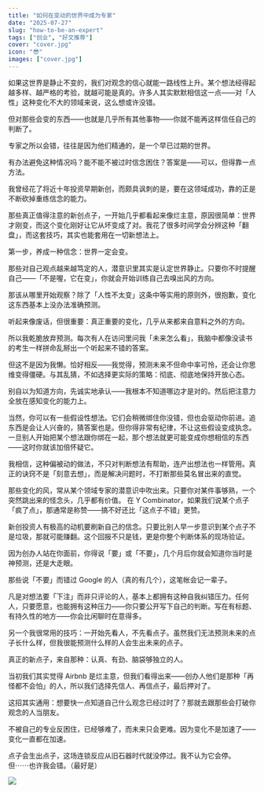```yaml
---
title: "如何在变动的世界中成为专家"
date: "2025-07-27"
slug: "how-to-be-an-expert"
tags: ["创业", "好文推荐"]
cover: "cover.jpg"
icon: "😎"
images: ["cover.jpg"]
---
```

如果这世界是静止不变的，我们对观念的信心就能一路线性上升。某个想法经得起越多样、越严格的考验，就越可能是真的。许多人其实默默相信这一点——对「人性」这种变化不大的领域来说，这么想或许没错。



但对那些会变的东西——也就是几乎所有其他事物——你就不能再这样信任自己的判断了。



专家之所以会错，往往是因为他们精通的，是一个早已过期的世界。



有办法避免这种情况吗？能不能不被过时信念困住？答案是——可以，但得靠一点方法。



我曾经花了将近十年投资早期新创，而颇具讽刺的是，要在这领域成功，靠的正是不断砍掉重练信念的能力。



那些真正值得注意的新创点子，一开始几乎都看起来像烂主意，原因很简单：世界才刚变，而这个变化刚好让它从坏变成了对。我花了很多时间学会分辨这种「翻盘」，而这套技巧，其实也能套用在一切新想法上。



第一步，养成一种信念：世界一定会变。



那些对自己观点越来越笃定的人，潜意识里其实是认定世界静止。只要你不时提醒自己——「不是喔，它在变」，你就会开始训练自己去嗅出风的方向。



那该从哪里开始观察？除了「人性不太变」这条中等实用的原则外，很抱歉，变化这东西基本上没办法准确预测。



听起来像废话，但很重要：真正重要的变化，几乎从来都来自意料之外的方向。



所以我乾脆放弃预测。每次有人在访问里问我「未来怎么看」，我脑中都像没读书的考生一样拼命乱掰出一个听起来不错的答案。



但这不是因为我懒。恰好相反——我觉得，预测未来不但命中率可怜，还会让你思维变得僵硬。与其乱猜，不如选择更实际的策略：彻底、彻底地保持开放心态。



别自以为知道方向，先诚实地承认——我根本不知道哪边才是对的。然后把注意力全放在感知变化的能力上。



当然，你可以有一些假设性想法。它们会稍微绑住你没错，但也会驱动你前进。追东西是会让人兴奋的，猜答案也是。但你得非常有纪律，不让这些假设变成执念。
一旦别人开始把某个想法跟你绑在一起，那个想法就更可能变成你想相信的东西——这时你就该加倍怀疑它。



我相信，这种偏被动的做法，不只对判断想法有帮助，连产出想法也一样管用。真正的诀窍不是「刻意去想」，而是解决问题时，不打断那些莫名冒出来的直觉。



那些变化的风，常从某个领域专家的潜意识中吹出来。只要你对某件事够熟，一个突然跳出来的怪念头，几乎都有价值。
在 Y Combinator，如果我们说某个点子「疯了点」，那通常是称赞——搞不好还比「这点子不错」更赞。



新创投资人有极高的动机要刷新自己的信念。只要比别人早一步意识到某个点子不是垃圾，那就可能赚翻。这个回报不只是钱，更是你整个判断体系的现场验证。



因为创办人站在你面前，你得说「要」或「不要」，几个月后你就会知道你当时是神预测，还是大走眼。



那些说「不要」而错过 Google 的人（真的有几个），这笔帐会记一辈子。



凡是对想法要「下注」而非只评论的人，基本上都拥有这种自我纠错压力。任何人，只要愿意，也能拥有这种压力——你只要公开写下自己的判断。写在有标题、有持久性的地方——你会比闲聊时在意得多。



另一个我很常用的技巧：一开始先看人，不先看点子。虽然我们无法预测未来的点子长什么样，但我很能预测什么样的人会生出未来的点子。



真正的新点子，来自那种：认真、有劲、脑袋够独立的人。



当初我们其实觉得 Airbnb 是烂主意，但我们看得出来——创办人他们是那种「再怪都不会怕」的人，所以我们选择先信人、再信点子，最后押对了。



这招其实通用：想要快一点知道自己什么观念已经过时了？那就去跟那些会打破你观念的人当朋友。



不被自己的专业反困住，已经够难了，而未来只会更难。因为变化不是加速了——变化一直都在加速。



点子会生出点子，这场连锁反应从旧石器时代就没停过。我不认为它会停。
但⋯⋯也许我会错。（最好是）




![](https://prod-files-secure.s3.us-west-2.amazonaws.com/112d0858-5090-4d34-a606-b75eb8d65fd2/46476355-9cf3-4e99-9b7a-3531bc426380/1000202064.png?X-Amz-Algorithm=AWS4-HMAC-SHA256&X-Amz-Content-Sha256=UNSIGNED-PAYLOAD&X-Amz-Credential=ASIAZI2LB4664V72RJCV%2F20251009%2Fus-west-2%2Fs3%2Faws4_request&X-Amz-Date=20251009T043542Z&X-Amz-Expires=3600&X-Amz-Security-Token=IQoJb3JpZ2luX2VjEDMaCXVzLXdlc3QtMiJHMEUCIHPj%2FBVL9GDmVziqa3PD0nOVOYemGM3m%2BSPjIUp6CVNTAiEAhefozvHSPXVhrvzIIGu9ce%2BofqqUrjL7AecS6H4nfIIqiAQIzP%2F%2F%2F%2F%2F%2F%2F%2F%2F%2FARAAGgw2Mzc0MjMxODM4MDUiDP6EfxvDvnyWm2U7WCrcA2ge3ehq5AFhn3Xo3xvZc10nKj473OFZ7QZzBk%2BJR%2FxSQt005TyyxNCPZNpIPOMgr3g3sNg0I8Q9YqmssDH4kvo%2B3FtZa5l5YfhyoP0OO9JOUA4FJ%2BRx3e%2FFQZl2JKbnyrhfYKZrWAR81ZMkGC%2Ftk8VKrzllRxC%2BRU2Bj83QAYkSHGj0iSku8tCw0BAmC9ZcAmePxGQKIlSUmJS5N2GoPJ6ACvkL2alCJECW08D7y1AvUQrLoTePmqV7PJHqos4%2FK3nCOwgD%2BmGZb7ZWc455EyaCdEzMF6Ux5yxG416bqOnun5fiI77LiHCYQV3NNs%2BtXCrXMxu%2BvX8kmxgTLeOiJQ%2BXvyOeRPee1AaeM8GCb5JDyOR91EI95HxEs6a%2BSn%2B5ppSI03vOjesaLszCofSGgfiWGNue7hlV7Y6j3lXvVN%2BxRlLO2e%2BVmXLcYBj2RGyG%2FDJDqOyNAQ8P1ct617jXEnkkRp1dzTJ8gL2fz8CLpWtfgn1poOAOZAl4RvPHzwNvO1VydVMNqvP873Y1SsJhZHsXlc6OaPUt3GKfy1j4JeICgCc2kzrVRdaYFLVL9KYqgxiSmftn4iFanvZ58xnt3tVcpos%2F%2ByE%2FbyY%2B6U6OY%2BhrLe7il1w%2Fa%2FPO52Z4MIHRnMcGOqUBGCoQiJcQORAW%2Fgk3uMgD%2FKkk8ERGAwF8b6bNio3jgV81yjIXEmUGk7SwuNKqLIQHjey78qrWqWItmOjUShRkLhP%2BTQr67zgut4lf8ahP6VmfPO0lnGQ1dQm1%2BhTnJy61J0BPiUcFoYoEl4GeM1dd1fjJXpgd5qkxelh7etQ6%2ByddFwvzC5lYZRqlgxkXivMABmJ3oYJ6c6Iy551fyyoMCySolMmV&X-Amz-Signature=99d62ffeb04767dd16b6489f63a9dbd6acbff4a24ec27ec1c36900903f429801&X-Amz-SignedHeaders=host&x-amz-checksum-mode=ENABLED&x-id=GetObject)

